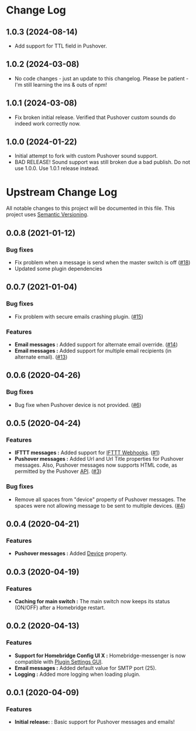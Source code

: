# Change Log

## 1.0.3 (2024-08-14)
* Add support for TTL field in Pushover.

## 1.0.2 (2024-03-08)
* No code changes - just an update to this changelog. Please be patient - I'm still learning the ins & outs of npm!

## 1.0.1 (2024-03-08)
* Fix broken initial release. Verified that Pushover custom sounds do indeed work correctly now.

## 1.0.0 (2024-01-22)
* Initial attempt to fork with custom Pushover sound support. 
* BAD RELEASE! Sound support was still broken due a bad publish. Do not use 1.0.0. Use 1.0.1 release instead.

# Upstream Change Log

All notable changes to this project will be documented in this file. This project uses [Semantic Versioning](https://semver.org/).

## 0.0.8 (2021-01-12)

### Bug fixes
* Fix problem when a message is send when the master switch is off ([#18](https://github.com/potrudeau/homebridge-messenger/issues/18))
* Updated some plugin dependencies 

## 0.0.7 (2021-01-04)

### Bug fixes
* Fix problem with secure emails crashing plugin. ([#15](https://github.com/potrudeau/homebridge-messenger/issues/15))

### Features

* **Email messages :** Added support for alternate email override. ([#14](https://github.com/potrudeau/homebridge-messenger/issues/14))
* **Email messages :** Added support for multiple email recipients (in alternate email). ([#13](https://github.com/potrudeau/homebridge-messenger/issues/13))

## 0.0.6 (2020-04-26)

### Bug fixes
* Bug fixe when Pushover device is not provided. ([#6](https://github.com/potrudeau/homebridge-messenger/issues/6))

## 0.0.5 (2020-04-24)

### Features

* **IFTTT messages :** Added support for [IFTTT Webhooks](https://ifttt.com/maker_webhooks). ([#1](https://github.com/potrudeau/homebridge-messenger/issues/1))
* **Pushover messages :** Added Url and Url Title properties for Pushover messages. Also, Pushover messages now supports HTML code, as permitted by the Pushover [API](https://pushover.net/api). ([#3](https://github.com/potrudeau/homebridge-messenger/issues/3))

### Bug fixes
* Remove all spaces from "device" property of Pushover messages. The spaces were not allowing message to be sent to multiple devices. ([#4](https://github.com/potrudeau/homebridge-messenger/issues/4))

## 0.0.4 (2020-04-21)

### Features

* **Pushover messages :** Added [Device](https://pushover.net/api#identifiers) property.

## 0.0.3 (2020-04-19)

### Features

* **Caching for main switch :** The main switch now keeps its status (ON/OFF) after a Homebridge restart.

## 0.0.2 (2020-04-13)

### Features

* **Support for Homebridge Config UI X :** Homebridge-messenger is now compatible with [Plugin Settings GUI](https://github.com/oznu/homebridge-config-ui-x/wiki/Developers:-Plugin-Settings-GUI).
* **Email messages :** Added default value for SMTP port (25).
* **Logging :** Added more logging when loading plugin.

## 0.0.1 (2020-04-09)

### Features

* **Initial release:** : Basic support for Pushover messages and emails!
